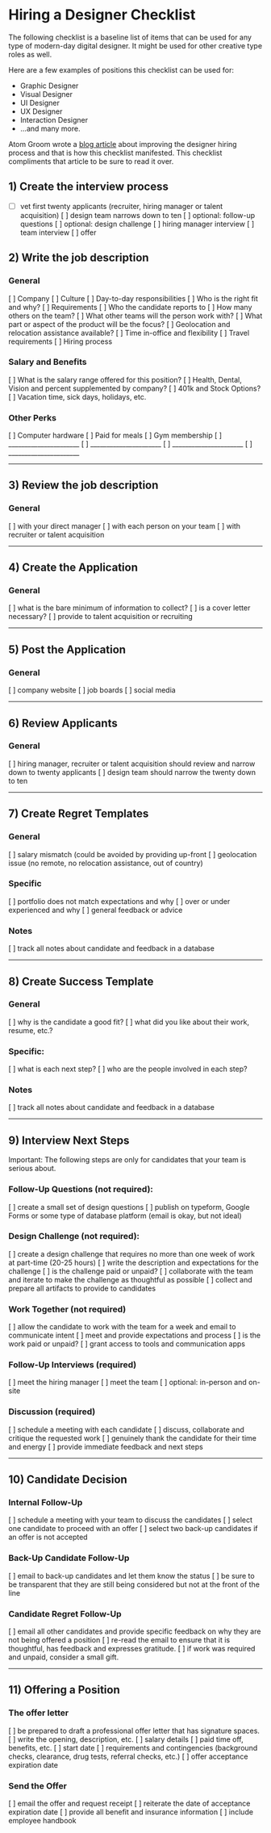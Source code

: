 # Hiring a Designer Checklist
The following checklist is a baseline list of items that can be used for any type of modern-day digital designer. It might be used for other creative type roles as well.

Here are a few examples of positions this checklist can be used for:

* Graphic Designer
* Visual Designer
* UI Designer
* UX Designer
* Interaction Designer
* ...and many more.

Atom Groom wrote a [blog article](http://www.atomgroom.com/thoughts/designing-the-hiring-experience-for-designers/) about improving the designer hiring process and that is how this checklist manifested. This checklist compliments that article to be sure to read it over.

## 1) Create the interview process
- [ ] vet first twenty applicants (recruiter, hiring manager or talent acquisition)
[ ] design team narrows down to ten
[ ] optional: follow-up questions
[ ] optional: design challenge
[ ] hiring manager interview
[ ] team interview
[ ] offer


## 2) Write the job description

### General

[ ] Company
[ ] Culture
[ ] Day-to-day responsibilities
[ ] Who is the right fit and why?
[ ] Requirements
[ ] Who the candidate reports to
[ ] How many others on the team?
[ ] What other teams will the person work with?
[ ] What part or aspect of the product will be the focus?
[ ] Geolocation and relocation assistance available?
[ ] Time in-office and flexibility
[ ] Travel requirements
[ ] Hiring process

### Salary and Benefits

[ ] What is the salary range offered for this position?
[ ] Health, Dental, Vision and percent supplemented by company?
[ ] 401k and Stock Options?
[ ] Vacation time, sick days, holidays, etc.

### Other Perks

[ ] Computer hardware
[ ] Paid for meals
[ ] Gym membership
[ ] ______________________
[ ] ______________________
[ ] ______________________
[ ] ______________________

***

## 3) Review the job description

### General

[ ] with your direct manager
[ ] with each person on your team
[ ] with recruiter or talent acquisition

***

## 4) Create the Application

### General

[ ] what is the bare minimum of information to collect?
[ ] is a cover letter necessary?
[ ] provide to talent acquisition or recruiting

***

## 5) Post the Application

### General

[ ] company website
[ ] job boards
[ ] social media

***

## 6) Review Applicants

### General

[ ] hiring manager, recruiter or talent acquisition should review and narrow down to twenty applicants
[ ] design team should narrow the twenty down to ten

***

## 7) Create Regret Templates

### General

[ ] salary mismatch (could be avoided by providing up-front
[ ] geolocation issue (no remote, no relocation assistance, out of country)

### Specific
[ ] portfolio does not match expectations and why
[ ] over or under experienced and why
[ ] general feedback or advice

### Notes
[ ] track all notes about candidate and feedback in a database


***

## 8) Create Success Template

### General
[ ] why is the candidate a good fit?
[ ] what did you like about their work, resume, etc.?

### Specific:
[ ] what is each next step?
[ ] who are the people involved in each step?

### Notes
[ ] track all notes about candidate and feedback in a database

***

## 9) Interview Next Steps

Important: The following steps are only for candidates that your team is serious about.

### Follow-Up Questions (not required):
[ ] create a small set of design questions
[ ] publish on typeform, Google Forms or some type of database platform (email is okay, but not ideal)

### Design Challenge (not required):
[ ]  create a design challenge that requires no more than one week of work at part-time (20-25 hours)
[ ] write the description and expectations for the challenge
[ ] is the challenge paid or unpaid?
[ ] collaborate with the team and iterate to make the challenge as thoughtful as possible
[ ] collect and prepare all artifacts to provide to candidates

### Work Together (not required)
[ ] allow the candidate to work with the team for a week and email to communicate intent
[ ] meet and provide expectations and process
[ ] is the work paid or unpaid?
[ ] grant access to tools and communication apps

### Follow-Up Interviews (required)
[ ] meet the hiring manager
[ ] meet the team
[ ] optional: in-person and on-site

### Discussion (required)
[ ] schedule a meeting with each candidate
[ ] discuss, collaborate and critique the requested work
[ ] genuinely thank the candidate for their time and energy
[ ] provide immediate feedback and next steps

***

## 10) Candidate Decision

### Internal Follow-Up
[ ] schedule a meeting with your team to discuss the candidates
[ ] select one candidate to proceed with an offer
[ ] select two back-up candidates if an offer is not accepted

### Back-Up Candidate Follow-Up
[ ] email to back-up candidates and let them know the status
[ ] be sure to be transparent that they are still being considered but not at the front of the line

### Candidate Regret Follow-Up
[ ] email all other candidates and provide specific feedback on why they are not being offered a position
[ ] re-read the email to ensure that it is thoughtful, has feedback and expresses gratitude.
[ ] if work was required and unpaid, consider a small gift.

***

## 11) Offering a Position

### The offer letter
[ ] be prepared to draft a professional offer letter that has signature spaces. 
[ ] write the opening, description, etc.
[ ] salary details
[ ] paid time off, benefits, etc.
[ ] start date
[ ] requirements and contingencies (background checks, clearance, drug tests, referral checks, etc.)
[ ] offer acceptance expiration date

### Send the Offer
[ ] email the offer and request receipt
[ ] reiterate the date of acceptance expiration date
[ ] provide all benefit and insurance information
[ ] include employee handbook